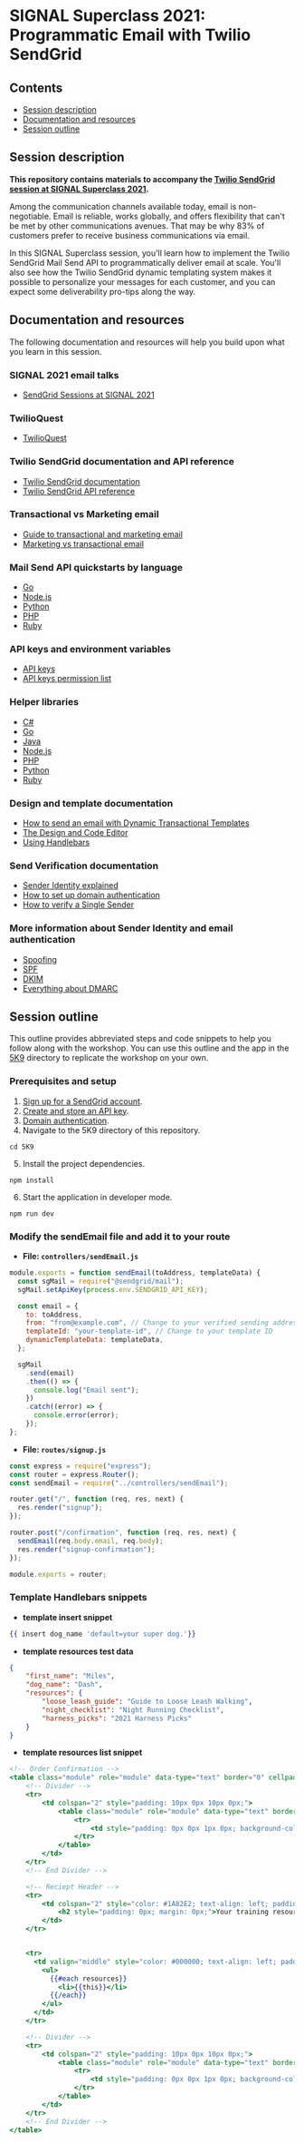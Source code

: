 # SIGNAL Superclass 2021: Programmatic Email with Twilio SendGrid

## Contents

- [Session description](#session-description)
- [Documentation and resources](#documentation-and-resources)
- [Session outline](#session-outline)

## Session description

**This repository contains materials to accompany the [Twilio SendGrid session at SIGNAL Superclass 2021](https://signal.twilio.com/sessions/666952).**

Among the communication channels available today, email is non-negotiable. Email is reliable, works globally, and offers flexibility that can't be met by other communications avenues. That may be why 83% of customers prefer to receive business communications via email.

In this SIGNAL Superclass session, you'll learn how to implement the Twilio SendGrid Mail Send API to programmatically deliver email at scale. You'll also see how the Twilio SendGrid dynamic templating system makes it possible to personalize your messages for each customer, and you can expect some deliverability pro-tips along the way.

## Documentation and resources

The following documentation and resources will help you build upon what you learn in this session.

### SIGNAL 2021 email talks

- [SendGrid Sessions at SIGNAL 2021](https://signal.twilio.com/sessions?productFamily=Email)

### TwilioQuest

- [TwilioQuest](https://www.twilio.com/quest)

### Twilio SendGrid documentation and API reference

- [Twilio SendGrid documentation](https://docs.sendgrid.com/)
- [Twilio SendGrid API reference](https://docs.sendgrid.com/api-reference)

### Transactional vs Marketing email

- [Guide to transactional and marketing email](https://sendgrid.com/marketing/guide-transactional-and-marketing-email/)
- [Marketing vs transactional email](https://sendgrid.com/blog/marketing-email-vs-transactional-email-whats-difference/)

### Mail Send API quickstarts by language

- [Go](https://docs.sendgrid.com/for-developers/sending-email/quickstart-go)
- [Node.js](https://docs.sendgrid.com/for-developers/sending-email/quickstart-nodejs)
- [Python](https://docs.sendgrid.com/for-developers/sending-email/quickstart-python)
- [PHP](https://docs.sendgrid.com/for-developers/sending-email/quickstart-php)
- [Ruby](https://docs.sendgrid.com/for-developers/sending-email/quickstart-ruby)

### API keys and environment variables

- [API keys](https://docs.sendgrid.com/ui/account-and-settings/api-keys/)
- [API keys permission list](https://docs.sendgrid.com/api-reference/how-to-use-the-sendgrid-v3-api/authorization#api-key-permissions-list)

### Helper libraries

- [C#](https://github.com/sendgrid/sendgrid-csharp)
- [Go](https://github.com/sendgrid/sendgrid-go)
- [Java](https://github.com/sendgrid/sendgrid-java)
- [Node.js](https://github.com/sendgrid/sendgrid-nodejs)
- [PHP](https://github.com/sendgrid/sendgrid-php)
- [Python](https://github.com/sendgrid/sendgrid-python)
- [Ruby](https://github.com/sendgrid/sendgrid-ruby)

### Design and template documentation

- [How to send an email with Dynamic Transactional Templates](https://docs.sendgrid.com/ui/sending-email/how-to-send-an-email-with-dynamic-transactional-templates/)
- [The Design and Code Editor](https://docs.sendgrid.com/ui/sending-email/editor/)
- [Using Handlebars](https://docs.sendgrid.com/for-developers/sending-email/using-handlebars/)

### Send Verification documentation

- [Sender Identity explained](https://docs.sendgrid.com/for-developers/sending-email/sender-identity/)
- [How to set up domain authentication](https://docs.sendgrid.com/ui/account-and-settings/how-to-set-up-domain-authentication/)
- [How to verify a Single Sender](https://docs.sendgrid.com/ui/sending-email/sender-verification/)

### More information about Sender Identity and email authentication

- [Spoofing](https://twilio.com/docs/glossary/spoofing/)
- [SPF](https://twilio.com/docs/glossary/spf/)
- [DKIM](https://twilio.com/docs/glossary/dkim/)
- [Everything about DMARC](https://docs.sendgrid.com/ui/sending-email/dmarc)

## Session outline

This outline provides abbreviated steps and code snippets to help you follow along with the workshop. You can use this outline and the app in the [5K9](5K9) directory to replicate the workshop on your own.

### Prerequisites and setup

1. [Sign up for a SendGrid account](https://signup.sendgrid.com/).
2. [Create and store an API key](https://docs.sendgrid.com/ui/account-and-settings/api-keys/).
3. [Domain authentication](https://docs.sendgrid.com/ui/account-and-settings/how-to-set-up-domain-authentication#third-pane).
4. Navigate to the 5K9 directory of this repository.

```shell
cd 5K9
```

5. Install the project dependencies.

```shell
npm install
```

6. Start the application in developer mode.

```shell
npm run dev
```

### Modify the sendEmail file and add it to your route

- **File: `controllers/sendEmail.js`**

```javascript
module.exports = function sendEmail(toAddress, templateData) {
  const sgMail = require("@sendgrid/mail");
  sgMail.setApiKey(process.env.SENDGRID_API_KEY);

  const email = {
    to: toAddress,
    from: "from@example.com", // Change to your verified sending address
    templateId: "your-template-id", // Change to your template ID
    dynamicTemplateData: templateData,
  };

  sgMail
    .send(email)
    .then(() => {
      console.log("Email sent");
    })
    .catch((error) => {
      console.error(error);
    });
};
```

- **File: `routes/signup.js`**

```javascript
const express = require("express");
const router = express.Router();
const sendEmail = require("../controllers/sendEmail");

router.get("/", function (req, res, next) {
  res.render("signup");
});

router.post("/confirmation", function (req, res, next) {
  sendEmail(req.body.email, req.body);
  res.render("signup-confirmation");
});

module.exports = router;
```

### Template Handlebars snippets

- **template insert snippet**

```handlebars
{{ insert dog_name 'default=your super dog.'}}
```

- **template resources test data**

```json
{
    "first_name": "Miles",
    "dog_name": "Dash",
    "resources": {
        "loose_leash_guide": "Guide to Loose Leash Walking",
        "night_checklist": "Night Running Checklist",
        "harness_picks": "2021 Harness Picks"
    }
}
```

- **template resources list snippet**

```handlebars
<!-- Order Confirmation -->
<table class="module" role="module" data-type="text" border="0" cellpadding="0" width="100%" style="table-layout: fixed;">
    <!-- Divider -->
    <tr>
        <td colspan="2" style="padding: 10px 0px 10px 0px;">
            <table class="module" role="module" data-type="text" border="0" cellpadding="0" width="100%" style="table-layout: fixed;">
                <tr>
                    <td style="padding: 0px 0px 1px 0px; background-color: #333333;"></td>
                </tr>
            </table>
        </td>
    </tr>
    <!-- End Divider -->

    <!-- Reciept Header -->
    <tr>
        <td colspan="2" style="color: #1A82E2; text-align: left; padding: 15px 0px 15px 0px;">
            <h2 style="padding: 0px; margin: 0px;">Your training resources</h2>
        </td>
    </tr>


    <tr>
      <td valign="middle" style="color: #000000; text-align: left; padding: 0px 0px 5px 0px;">
        <ul>
          {{#each resources}}
            <li>{{this}}</li>
          {{/each}}
        </ul>
      </td>
    </tr>

    <!-- Divider -->
    <tr>
        <td colspan="2" style="padding: 10px 0px 10px 0px;">
            <table class="module" role="module" data-type="text" border="0" cellpadding="0" width="100%" style="table-layout: fixed;">
                <tr>
                    <td style="padding: 0px 0px 1px 0px; background-color: #333333;"></td>
                </tr>
            </table>
        </td>
    </tr>
    <!-- End Divider -->
</table>
```
